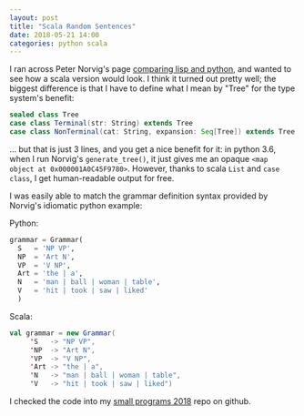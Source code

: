 ```yaml
---
layout: post
title: "Scala Random Sentences"
date: 2018-05-21 14:00
categories: python scala
---
```


I ran across Peter Norvig's page [comparing lisp and python][1],
and wanted to see how a scala version would look.  I think it turned out
pretty well; the biggest difference is that I have to define
what I mean by "Tree" for the type system's benefit:

```scala
sealed class Tree
case class Terminal(str: String) extends Tree
case class NonTerminal(cat: String, expansion: Seq[Tree]) extends Tree
```

... but that is just 3 lines, and you get a nice benefit for it: in
python 3.6, when I run Norvig's `generate_tree()`, it just gives me an opaque
`<map object at 0x000001A0C45F9780>`.  However, thanks to scala `List`
and `case class`, I get human-readable output for free.

I was easily able to match the grammar definition syntax
provided by Norvig's idiomatic python example:

Python:

```python
grammar = Grammar(
  S   = 'NP VP',
  NP  = 'Art N',
  VP  = 'V NP',
  Art = 'the | a',
  N   = 'man | ball | woman | table',
  V   = 'hit | took | saw | liked'
  )
```
Scala:

```scala
val grammar = new Grammar(
     'S   -> "NP VP",
     'NP  -> "Art N",
     'VP  -> "V NP",
     'Art -> "the | a",
     'N   -> "man | ball | woman | table",
     'V   -> "hit | took | saw | liked")
```

I checked the code into my [small programs 2018][2] repo on github.

[1]: http://norvig.com/python-lisp.html
[2]: https://github.com/rwtodd/small_programs_2018/

